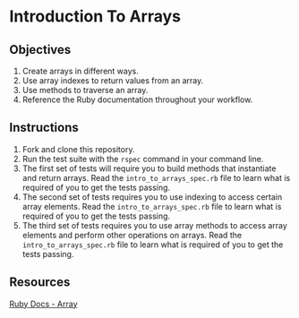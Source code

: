 # Introduction To Arrays

## Objectives

1. Create arrays in different ways.
2. Use array indexes to return values from an array.
3. Use methods to traverse an array.
4. Reference the Ruby documentation throughout your workflow.

## Instructions

1. Fork and clone this repository.
2. Run the test suite with the `rspec` command in your command line. 
3. The first set of tests will require you to build methods that instantiate and return arrays. Read the `intro_to_arrays_spec.rb` file to learn what is required of you to get the tests passing. 
4. The second set of tests requires you to use indexing to access certain array elements. Read the `intro_to_arrays_spec.rb` file to learn what is required of you to get the tests passing. 
5. The third set of tests requires you to use array methods to access array elements and perform other operations on arrays. Read the `intro_to_arrays_spec.rb` file to learn what is required of you to get the tests passing. 

## Resources

[Ruby Docs - Array](http://www.ruby-doc.org/core-2.1.4/Array.html)